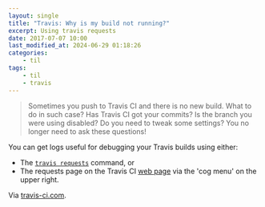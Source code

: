 ```yaml
---
layout: single
title: "Travis: Why is my build not running?"
excerpt: Using travis requests
date: 2017-07-07 10:00
last_modified_at: 2024-06-29 01:18:26
categories:
    - til
tags:
    - til
    - travis
---
```


> Sometimes you push to Travis CI and there is no new build. What to do in such case? Has
> Travis CI got your commits? Is the branch you were using disabled? Do you need to tweak
> some settings? You no longer need to ask these questions!

You can get logs useful for debugging your Travis builds using either:

-   The [`travis requests`](https://github.com/travis-ci/travis.rb#requests) command, or
-   The requests page on the Travis CI [web page](https://travis-ci.com/) via the 'cog menu'
    on the upper right.

Via [travis-ci.com](https://blog.travis-ci.com/).
